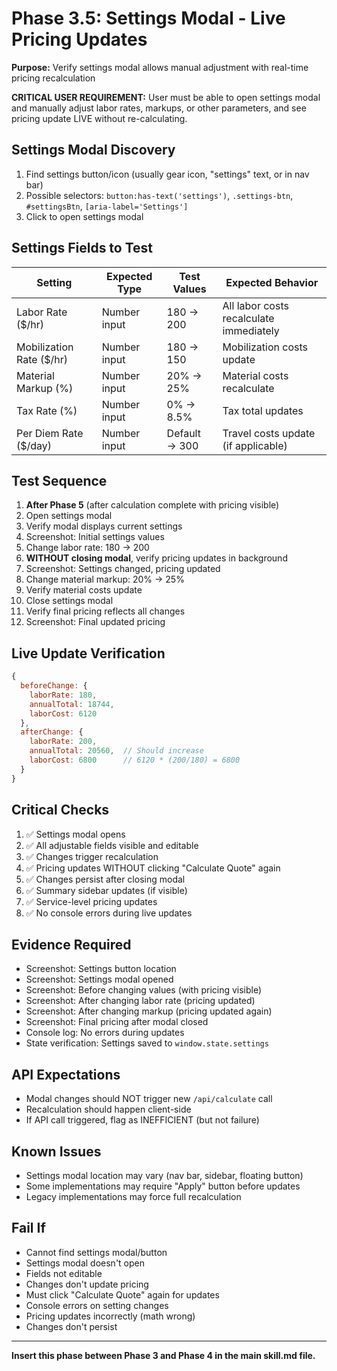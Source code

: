 # Phase 3.5: Settings Modal - Live Pricing Updates

**Purpose:** Verify settings modal allows manual adjustment with real-time pricing recalculation

**CRITICAL USER REQUIREMENT:**
User must be able to open settings modal and manually adjust labor rates, markups, or other parameters, and see pricing update LIVE without re-calculating.

## Settings Modal Discovery

1. Find settings button/icon (usually gear icon, "settings" text, or in nav bar)
2. Possible selectors: `button:has-text('settings')`, `.settings-btn`, `#settingsBtn`, `[aria-label='Settings']`
3. Click to open settings modal

## Settings Fields to Test

| Setting | Expected Type | Test Values | Expected Behavior |
|---------|---------------|-------------|-------------------|
| Labor Rate ($/hr) | Number input | 180 → 200 | All labor costs recalculate immediately |
| Mobilization Rate ($/hr) | Number input | 180 → 150 | Mobilization costs update |
| Material Markup (%) | Number input | 20% → 25% | Material costs recalculate |
| Tax Rate (%) | Number input | 0% → 8.5% | Tax total updates |
| Per Diem Rate ($/day) | Number input | Default → 300 | Travel costs update (if applicable) |

## Test Sequence

1. **After Phase 5** (after calculation complete with pricing visible)
2. Open settings modal
3. Verify modal displays current settings
4. Screenshot: Initial settings values
5. Change labor rate: 180 → 200
6. **WITHOUT closing modal**, verify pricing updates in background
7. Screenshot: Settings changed, pricing updated
8. Change material markup: 20% → 25%
9. Verify material costs update
10. Close settings modal
11. Verify final pricing reflects all changes
12. Screenshot: Final updated pricing

## Live Update Verification

```javascript
{
  beforeChange: {
    laborRate: 180,
    annualTotal: 18744,
    laborCost: 6120
  },
  afterChange: {
    laborRate: 200,
    annualTotal: 20560,  // Should increase
    laborCost: 6800      // 6120 * (200/180) = 6800
  }
}
```

## Critical Checks

1. ✅ Settings modal opens
2. ✅ All adjustable fields visible and editable
3. ✅ Changes trigger recalculation
4. ✅ Pricing updates WITHOUT clicking "Calculate Quote" again
5. ✅ Changes persist after closing modal
6. ✅ Summary sidebar updates (if visible)
7. ✅ Service-level pricing updates
8. ✅ No console errors during live updates

## Evidence Required

- Screenshot: Settings button location
- Screenshot: Settings modal opened
- Screenshot: Before changing values (with pricing visible)
- Screenshot: After changing labor rate (pricing updated)
- Screenshot: After changing markup (pricing updated again)
- Screenshot: Final pricing after modal closed
- Console log: No errors during updates
- State verification: Settings saved to `window.state.settings`

## API Expectations

- Modal changes should NOT trigger new `/api/calculate` call
- Recalculation should happen client-side
- If API call triggered, flag as INEFFICIENT (but not failure)

## Known Issues

- Settings modal location may vary (nav bar, sidebar, floating button)
- Some implementations may require "Apply" button before updates
- Legacy implementations may force full recalculation

## Fail If

- Cannot find settings modal/button
- Settings modal doesn't open
- Fields not editable
- Changes don't update pricing
- Must click "Calculate Quote" again for updates
- Console errors on setting changes
- Pricing updates incorrectly (math wrong)
- Changes don't persist

---

**Insert this phase between Phase 3 and Phase 4 in the main skill.md file.**
